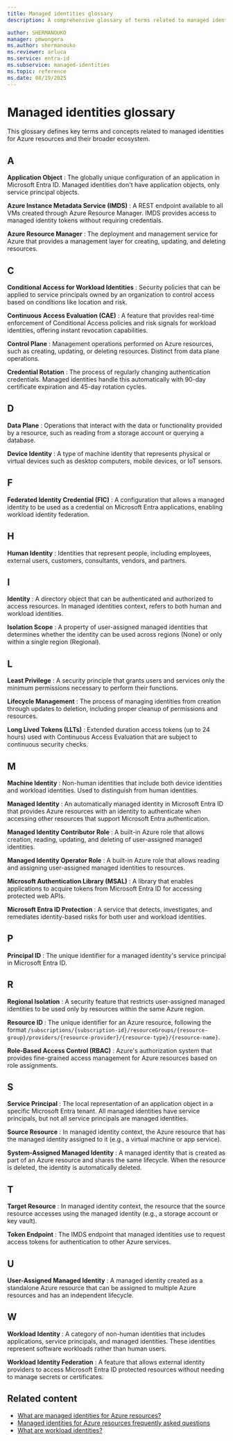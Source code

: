 ```yaml
---
title: Managed identities glossary
description: A comprehensive glossary of terms related to managed identities for Azure resources.

author: SHERMANOUKO
manager: pmwongera
ms.author: shermanouko
ms.reviewer: arluca
ms.service: entra-id
ms.subservice: managed-identities
ms.topic: reference
ms.date: 08/19/2025
---
```


# Managed identities glossary

This glossary defines key terms and concepts related to managed identities for Azure resources and their broader ecosystem.

## A

**Application Object**
: The globally unique configuration of an application in Microsoft Entra ID. Managed identities don't have application objects, only service principal objects.

**Azure Instance Metadata Service (IMDS)**
: A REST endpoint available to all VMs created through Azure Resource Manager. IMDS provides access to managed identity tokens without requiring credentials.

**Azure Resource Manager**
: The deployment and management service for Azure that provides a management layer for creating, updating, and deleting resources.

## C

**Conditional Access for Workload Identities**
: Security policies that can be applied to service principals owned by an organization to control access based on conditions like location and risk.

**Continuous Access Evaluation (CAE)**
: A feature that provides real-time enforcement of Conditional Access policies and risk signals for workload identities, offering instant revocation capabilities.

**Control Plane**
: Management operations performed on Azure resources, such as creating, updating, or deleting resources. Distinct from data plane operations.

**Credential Rotation**
: The process of regularly changing authentication credentials. Managed identities handle this automatically with 90-day certificate expiration and 45-day rotation cycles.

## D

**Data Plane**
: Operations that interact with the data or functionality provided by a resource, such as reading from a storage account or querying a database.

**Device Identity**
: A type of machine identity that represents physical or virtual devices such as desktop computers, mobile devices, or IoT sensors.

## F

**Federated Identity Credential (FIC)**
: A configuration that allows a managed identity to be used as a credential on Microsoft Entra applications, enabling workload identity federation.

## H

**Human Identity**
: Identities that represent people, including employees, external users, customers, consultants, vendors, and partners.

## I

**Identity**
: A directory object that can be authenticated and authorized to access resources. In managed identities context, refers to both human and workload identities.

**Isolation Scope**
: A property of user-assigned managed identities that determines whether the identity can be used across regions (None) or only within a single region (Regional).

## L

**Least Privilege**
: A security principle that grants users and services only the minimum permissions necessary to perform their functions.

**Lifecycle Management**
: The process of managing identities from creation through updates to deletion, including proper cleanup of permissions and resources.

**Long Lived Tokens (LLTs)**
: Extended duration access tokens (up to 24 hours) used with Continuous Access Evaluation that are subject to continuous security checks.

## M

**Machine Identity**
: Non-human identities that include both device identities and workload identities. Used to distinguish from human identities.

**Managed Identity**
: An automatically managed identity in Microsoft Entra ID that provides Azure resources with an identity to authenticate when accessing other resources that support Microsoft Entra authentication.

**Managed Identity Contributor Role**
: A built-in Azure role that allows creation, reading, updating, and deleting of user-assigned managed identities.

**Managed Identity Operator Role**
: A built-in Azure role that allows reading and assigning user-assigned managed identities to resources.

**Microsoft Authentication Library (MSAL)**
: A library that enables applications to acquire tokens from Microsoft Entra ID for accessing protected web APIs.

**Microsoft Entra ID Protection**
: A service that detects, investigates, and remediates identity-based risks for both user and workload identities.

## P

**Principal ID**
: The unique identifier for a managed identity's service principal in Microsoft Entra ID.

## R

**Regional Isolation**
: A security feature that restricts user-assigned managed identities to be used only by resources within the same Azure region.

**Resource ID**
: The unique identifier for an Azure resource, following the format `/subscriptions/{subscription-id}/resourceGroups/{resource-group}/providers/{resource-provider}/{resource-type}/{resource-name}`.

**Role-Based Access Control (RBAC)**
: Azure's authorization system that provides fine-grained access management for Azure resources based on role assignments.

## S

**Service Principal**
: The local representation of an application object in a specific Microsoft Entra tenant. All managed identities have service principals, but not all service principals are managed identities.

**Source Resource**
: In managed identity context, the Azure resource that has the managed identity assigned to it (e.g., a virtual machine or app service).

**System-Assigned Managed Identity**
: A managed identity that is created as part of an Azure resource and shares the same lifecycle. When the resource is deleted, the identity is automatically deleted.

## T

**Target Resource**
: In managed identity context, the resource that the source resource accesses using the managed identity (e.g., a storage account or key vault).

**Token Endpoint**
: The IMDS endpoint that managed identities use to request access tokens for authentication to other Azure services.

## U

**User-Assigned Managed Identity**
: A managed identity created as a standalone Azure resource that can be assigned to multiple Azure resources and has an independent lifecycle.

## W

**Workload Identity**
: A category of non-human identities that includes applications, service principals, and managed identities. These identities represent software workloads rather than human users.

**Workload Identity Federation**
: A feature that allows external identity providers to access Microsoft Entra ID protected resources without needing to manage secrets or certificates.

## Related content

- [What are managed identities for Azure resources?](overview.md)
- [Managed identities for Azure resources frequently asked questions](managed-identities-faq.md)
- [What are workload identities?](../../workload-id/workload-identities-overview.md)
